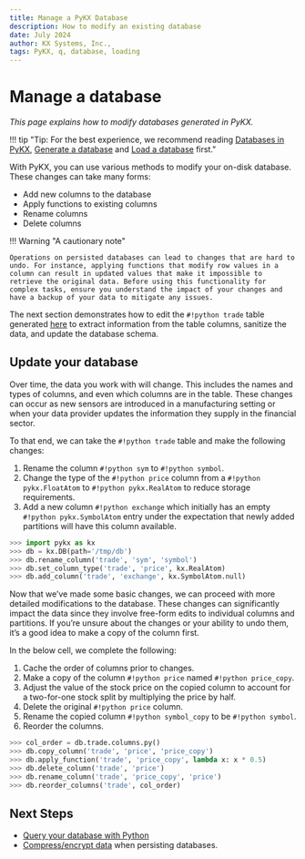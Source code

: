```yaml
---
title: Manage a PyKX Database
description: How to modify an existing database
date: July 2024
author: KX Systems, Inc.,
tags: PyKX, q, database, loading
---
```


# Manage a database

_This page explains how to modify databases generated in PyKX._

!!! tip "Tip: For the best experience, we recommend reading [Databases in PyKX](index.md), [Generate a database](db_gen.md) and [Load a database](db_loading.md) first."

With PyKX, you can use various methods to modify your on-disk database. These changes can take many forms:

- Add new columns to the database
- Apply functions to existing columns
- Rename columns
- Delete columns

!!! Warning "A cautionary note"

	Operations on persisted databases can lead to changes that are hard to undo. For instance, applying functions that modify row values in a column can result in updated values that make it impossible to retrieve the original data. Before using this functionality for complex tasks, ensure you understand the impact of your changes and have a backup of your data to mitigate any issues.

The next section demonstrates how to edit the `#!python trade` table generated [here](db_gen.md) to extract information from the table columns, sanitize the data, and update the database schema.

## Update your database

Over time, the data you work with will change. This includes the names and types of columns, and even which columns are in the table. These changes can occur as new sensors are introduced in a manufacturing setting or when your data provider updates the information they supply in the financial sector.

To that end, we can take the `#!python trade` table and make the following changes:

1. Rename the column `#!python sym` to `#!python symbol`.
1. Change the type of the `#!python price` column from a `#!python pykx.FloatAtom` to `#!python pykx.RealAtom` to reduce storage requirements.
1. Add a new column `#!python exchange` which initially has an empty `#!python pykx.SymbolAtom` entry under the expectation that newly added partitions will have this column available.

```python
>>> import pykx as kx
>>> db = kx.DB(path='/tmp/db')
>>> db.rename_column('trade', 'sym', 'symbol')
>>> db.set_column_type('trade', 'price', kx.RealAtom)
>>> db.add_column('trade', 'exchange', kx.SymbolAtom.null)
```

Now that we’ve made some basic changes, we can proceed with more detailed modifications to the database. These changes can significantly impact the data since they involve free-form edits to individual columns and partitions. If you’re unsure about the changes or your ability to undo them, it’s a good idea to make a copy of the column first.

In the below cell, we complete the following:

1. Cache the order of columns prior to changes.
1. Make a copy of the column `#!python price` named `#!python price_copy`.
1. Adjust the value of the stock price on the copied column to account for a two-for-one stock split by multiplying the price by half.
1. Delete the original `#!python price` column.
1. Rename the copied column `#!python symbol_copy` to be `#!python symbol`.
1. Reorder the columns.

```python
>>> col_order = db.trade.columns.py()
>>> db.copy_column('trade', 'price', 'price_copy')
>>> db.apply_function('trade', 'price_copy', lambda x: x * 0.5)
>>> db.delete_column('trade', 'price')
>>> db.rename_column('trade', 'price_copy', 'price')
>>> db.reorder_columns('trade', col_order)
```

## Next Steps

- [Query your database with Python](../../fundamentals/query/pyquery.md)
- [Compress/encrypt data](../compress-encrypt.md) when persisting databases.

